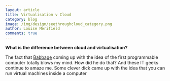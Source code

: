 ```yaml
---
layout: article
title: Virtualisation v Cloud
category: blog
image: /img/design/seethroughcloud_category.png
author: Louise Merifield
comments: true
---
```


**What is the difference between cloud and virtualisation?**

The fact that [Babbage](http://en.wikipedia.org/wiki/Babbage) coming up with the idea of the first programmable computer totally blows my mind. How did he do that? And these IT geeks continue to amaze me. Some clever dick came up with the idea that you can run virtual machines inside a computer